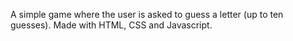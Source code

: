 A simple game where the user is asked to guess a letter (up to ten guesses). Made with HTML, CSS and Javascript.
